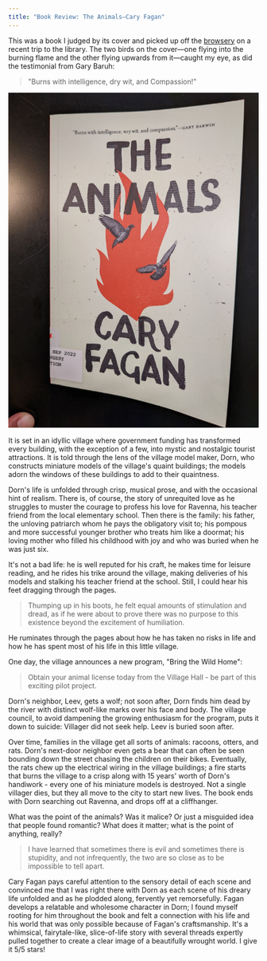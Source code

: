 ```yaml
---
title: "Book Review: The Animals—Cary Fagan"
---
```


This was a book I judged by its cover and picked up off the [browsery](https://torontopubliclibrary.typepad.com/north-york-central-blog/2012/05/what-is-a-browsery.html#:~:text=You%20may%20wonder%2C%20what%20is,CDs%20and%20DVDs%20and%20magazines.) on a recent trip to the library. The two birds on the cover&mdash;one flying into the burning flame and the other flying upwards from it&mdash;caught my eye, as did the testimonial from Gary Baruh: 

> "Burns with intelligence, dry wit, and Compassion!"
 
![Book Cover of The Animals](../images/the-animals.jpg)


It is set in an idyllic village where government funding has transformed every building, with the exception of a few, into mystic and nostalgic tourist attractions. It is told through the lens of the village model maker, Dorn, who constructs miniature models of the village's quaint buildings; the models adorn the windows of these buildings to add to their quaintness. 

Dorn's life is unfolded through crisp, musical prose, and with the occasional hint of realism. There is, of course, the story of unrequited love as he struggles to muster the courage to profess his love for Ravenna, his teacher friend from the local elementary school. Then there is the family: his father, the unloving patriarch whom he pays the obligatory visit to; his pompous and more successful younger brother who treats him like a doormat; his loving mother who filled his childhood with joy and who was buried when he was just six. 

It's not a bad life: he is well reputed for his craft, he makes time for leisure reading, and he rides his trike around the village, making deliveries of his models and stalking his teacher friend at the school. Still, I could hear his feet dragging through the pages. 

> Thumping up in his boots, he felt equal amounts of stimulation and dread, as if he were about to prove there was no purpose to this existence beyond the excitement of humiliation. 

He ruminates through the pages about how he has taken no risks in life and how he has spent most of his life in this little village. 

One day, the village announces a new program, "Bring the Wild Home": 

> Obtain your animal license today from the Village Hall - be part of this exciting pilot project.

Dorn's neighbor, Leev, gets a wolf; not soon after, Dorn finds him dead by the river with distinct wolf-like marks over his face and body. The village council, to avoid dampening the growing enthusiasm for the program, puts it down to suicide: Villager did not seek help. Leev is buried soon after. 

Over time, families in the village get all sorts of animals: racoons, otters, and rats. Dorn's next-door neighbor even gets a bear that can often be seen bounding down the street chasing the children on their bikes. Eventually, the rats chew up the electrical wiring in the village buildings; a fire starts that burns the village to a crisp along with 15 years' worth of Dorn's handiwork - every one of his miniature models is destroyed. Not a single villager dies, but they all move to the city to start new lives. The book ends with Dorn searching out Ravenna, and drops off at a cliffhanger. 

What was the point of the animals? Was it malice? Or just a misguided idea that people found romantic? What does it matter; what is the point of anything, really? 

> I have learned that sometimes there is evil and sometimes there is stupidity, and not infrequently, the two are so close as to be impossible to tell apart.

Cary Fagan pays careful attention to the sensory detail of each scene and convinced me that I was right there with Dorn as each scene of his dreary life unfolded and as he plodded along, fervently yet remorsefully. Fagan develops a relatable and wholesome character in Dorn; I found myself rooting for him throughout the book and felt a connection with his life and his world that was only possible because of Fagan's craftsmanship. It's a whimsical, fairytale-like, slice-of-life story with several threads expertly pulled together to create a clear image of a beautifully wrought world. I give it 5/5 stars!

